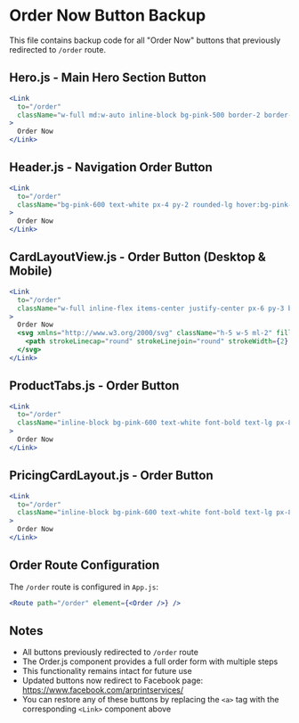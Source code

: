 # Order Now Button Backup

This file contains backup code for all "Order Now" buttons that previously redirected to `/order` route.

## Hero.js - Main Hero Section Button
```jsx
<Link 
  to="/order" 
  className="w-full md:w-auto inline-block bg-pink-500 border-2 border-transparent text-white font-bold text-lg px-12 py-4 rounded-lg shadow-lg hover:bg-pink-600 transform hover:-translate-y-1 transition-all duration-300 text-center"
>
  Order Now
</Link>
```

## Header.js - Navigation Order Button
```jsx
<Link 
  to="/order"
  className="bg-pink-600 text-white px-4 py-2 rounded-lg hover:bg-pink-700 transition duration-300 font-medium"
>
  Order Now
</Link>
```

## CardLayoutView.js - Order Button (Desktop & Mobile)
```jsx
<Link 
  to="/order"
  className="w-full inline-flex items-center justify-center px-6 py-3 bg-pink-600 text-white font-medium rounded-lg hover:bg-pink-700 transition-colors duration-200"
>
  Order Now
  <svg xmlns="http://www.w3.org/2000/svg" className="h-5 w-5 ml-2" fill="none" viewBox="0 0 24 24" stroke="currentColor">
    <path strokeLinecap="round" strokeLinejoin="round" strokeWidth={2} d="M16 11V7a4 4 0 00-8 0v4M5 9h14l1 12H4L5 9z" />
  </svg>
</Link>
```

## ProductTabs.js - Order Button
```jsx
<Link
  to="/order"
  className="inline-block bg-pink-600 text-white font-bold text-lg px-8 py-4 rounded-lg shadow-lg hover:bg-pink-700 transform hover:-translate-y-1 transition-all duration-300"
>
  Order Now
</Link>
```

## PricingCardLayout.js - Order Button
```jsx
<Link
  to="/order"
  className="inline-block bg-pink-600 text-white font-bold text-lg px-8 py-4 rounded-lg shadow-lg hover:bg-pink-700 transform hover:-translate-y-1 transition-all duration-300"
>
  Order Now
</Link>
```

## Order Route Configuration
The `/order` route is configured in `App.js`:
```jsx
<Route path="/order" element={<Order />} />
```

## Notes
- All buttons previously redirected to `/order` route
- The Order.js component provides a full order form with multiple steps
- This functionality remains intact for future use
- Updated buttons now redirect to Facebook page: https://www.facebook.com/arprintservices/
- You can restore any of these buttons by replacing the `<a>` tag with the corresponding `<Link>` component above 
